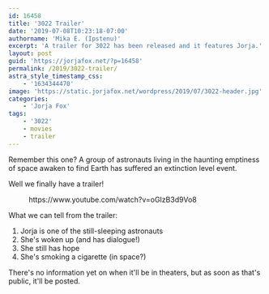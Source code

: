 ```yaml
---
id: 16458
title: '3022 Trailer'
date: '2019-07-08T10:23:18-07:00'
authorname: 'Mika E. (Ipstenu)'
excerpt: 'A trailer for 3022 has been released and it features Jorja.'
layout: post
guid: 'https://jorjafox.net/?p=16458'
permalink: /2019/3022-trailer/
astra_style_timestamp_css:
    - '1634344470'
image: 'https://static.jorjafox.net/wordpress/2019/07/3022-header.jpg'
categories:
    - 'Jorja Fox'
tags:
    - '3022'
    - movies
    - trailer
---
```


Remember this one? A group of astronauts living in the haunting emptiness of space awaken to find Earth has suffered an extinction level event.

Well we finally have a trailer!

<figure class="wp-block-embed-youtube wp-block-embed is-type-video is-provider-youtube wp-embed-aspect-16-9 wp-has-aspect-ratio"><div class="wp-block-embed__wrapper">
https://www.youtube.com/watch?v=oGIzB3d9Vo8
</div></figure>

What we can tell from the trailer:

<ol><li>Jorja is one of the still-sleeping astronauts</li><li>She's woken up (and has dialogue!)</li><li>She still has hope</li><li>She's smoking a cigarette (in space?)</li></ol>

There's no information yet on when it'll be in theaters, but as soon as that's public, it'll be posted.
